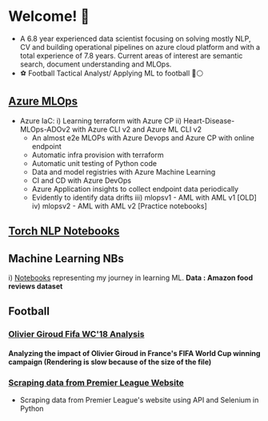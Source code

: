 # Welcome! 👋

<!--
**sanjeevr5/sanjeevr5** is a ✨ _special_ ✨ repository because its `README.md` (this file) appears on your GitHub profile.
My 💪 work can be seen here: 

Here are some ideas to get you started:

- 🌱 I’m currently learning Data Science On AWS
- 👯 I’m looking to collaborate on ...
- 🤔 I’m looking for help with ...
- 💬 Ask me about ...
- 📫 How to reach me: ...
- 😄 Pronouns: ...
- ⚡ Fun fact: ...
-->

- A 6.8 year experienced data scientist focusing on solving mostly NLP, CV and building operational pipelines on azure cloud platform and with a
total experience of 7.8 years. Current areas of interest are semantic search, document understanding and MLOps.
- ⚽️ Football Tactical Analyst/ Applying ML to football 🔴⚪️

## <a href = 'https://github.com/sanjeevr5/Azure-Machine-Learning'>Azure MLOps </a>
- Azure IaC:
  i) Learning terraform with Azure CP
  ii) Heart-Disease-MLOps-ADOv2 with Azure CLI v2 and Azure ML CLI v2
    * An almost e2e MLOPs with Azure Devops and Azure CP with online endpoint
    * Automatic infra provision with terraform
    * Automatic unit testing of Python code
    * Data and model registries with Azure Machine Learning
    * CI and CD with Azure DevOps
    * Azure Application insights to collect endpoint data periodically
    * Evidently to identify data drifts
  iii) mlopsv1 - AML with AML v1 [OLD]
  iv) mlopsv2 - AML with AML v2 [Practice notebooks]


## <a href = 'https://github.com/sanjeevr5/NLP'> Torch NLP Notebooks </a>
## Machine Learning NBs
i) <a href = 'https://github.com/sanjeevr5/Learning_Assignments'> Notebooks</a> representing my journey in learning ML. 
**Data : Amazon food reviews dataset**

## Football

### <a href = 'https://colab.research.google.com/drive/1qLRlN8P1b883tqAM_NTb_6ZGwkXRqVVs?usp=sharing'>Olivier Giroud Fifa WC'18 Analysis</a>
#### Analyzing the impact of Olivier Giroud in France's FIFA World Cup winning campaign (Rendering is slow because of the size of the file)
### <a href = 'https://github.com/sanjeevr5/Prem_League_Dashboard/blob/master/Scraping_Premier_League_Data.ipynb'> Scraping data from Premier League Website </a>
- Scraping data from Premier League's website using API and Selenium in Python
